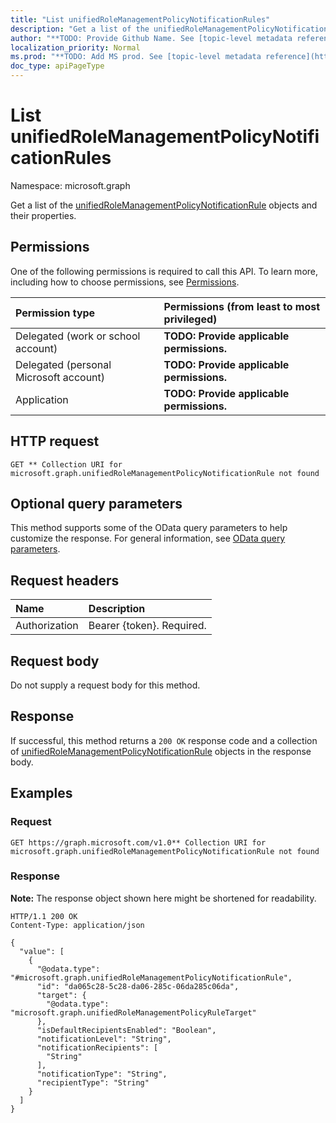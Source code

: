 ```yaml
---
title: "List unifiedRoleManagementPolicyNotificationRules"
description: "Get a list of the unifiedRoleManagementPolicyNotificationRule objects and their properties."
author: "**TODO: Provide Github Name. See [topic-level metadata reference](https://msgo.azurewebsites.net/add/document/guidelines/metadata.html#topic-level-metadata)**"
localization_priority: Normal
ms.prod: "**TODO: Add MS prod. See [topic-level metadata reference](https://msgo.azurewebsites.net/add/document/guidelines/metadata.html#topic-level-metadata)**"
doc_type: apiPageType
---
```


# List unifiedRoleManagementPolicyNotificationRules
Namespace: microsoft.graph



Get a list of the [unifiedRoleManagementPolicyNotificationRule](../resources/unifiedrolemanagementpolicynotificationrule.md) objects and their properties.

## Permissions
One of the following permissions is required to call this API. To learn more, including how to choose permissions, see [Permissions](/graph/permissions-reference).

|Permission type|Permissions (from least to most privileged)|
|:---|:---|
|Delegated (work or school account)|**TODO: Provide applicable permissions.**|
|Delegated (personal Microsoft account)|**TODO: Provide applicable permissions.**|
|Application|**TODO: Provide applicable permissions.**|

## HTTP request

<!-- {
  "blockType": "ignored"
}
-->
``` http
GET ** Collection URI for microsoft.graph.unifiedRoleManagementPolicyNotificationRule not found
```

## Optional query parameters
This method supports some of the OData query parameters to help customize the response. For general information, see [OData query parameters](/graph/query-parameters).

## Request headers
|Name|Description|
|:---|:---|
|Authorization|Bearer {token}. Required.|

## Request body
Do not supply a request body for this method.

## Response

If successful, this method returns a `200 OK` response code and a collection of [unifiedRoleManagementPolicyNotificationRule](../resources/unifiedrolemanagementpolicynotificationrule.md) objects in the response body.

## Examples

### Request
<!-- {
  "blockType": "request",
  "name": "list_unifiedrolemanagementpolicynotificationrule"
}
-->
``` http
GET https://graph.microsoft.com/v1.0** Collection URI for microsoft.graph.unifiedRoleManagementPolicyNotificationRule not found
```


### Response
**Note:** The response object shown here might be shortened for readability.
<!-- {
  "blockType": "response",
  "truncated": true,
  "@odata.type": "Collection(microsoft.graph.unifiedRoleManagementPolicyNotificationRule)"
}
-->
``` http
HTTP/1.1 200 OK
Content-Type: application/json

{
  "value": [
    {
      "@odata.type": "#microsoft.graph.unifiedRoleManagementPolicyNotificationRule",
      "id": "da065c28-5c28-da06-285c-06da285c06da",
      "target": {
        "@odata.type": "microsoft.graph.unifiedRoleManagementPolicyRuleTarget"
      },
      "isDefaultRecipientsEnabled": "Boolean",
      "notificationLevel": "String",
      "notificationRecipients": [
        "String"
      ],
      "notificationType": "String",
      "recipientType": "String"
    }
  ]
}
```

